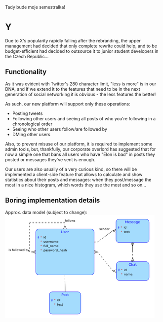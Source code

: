 Tady bude moje semestralka!

# Y

Due to X's popularity rapidly falling after the rebranding, the upper management had decided that only complete rewrite could help, and to be budget-efficient had decided to outsource it to junior student developers in the Czech Republic...

## Functionality

As it was evident with Twitter's 280 character limit, "less is more" is in our DNA, and if we extend it to the features that need to be in the next generation of social networking it is obvious - the less features the better!

As such, our new platform will support only these operations:

* Posting tweets
* Following other users and seeing all posts of who you're following in a chronological order
* Seeing who other users follow/are followed by
* DMing other users

Also, to prevent misuse of our platform, it is required to implement some admin tools, but, thankfully, our corporate overlord has suggested that for now a simple one that bans all users who have "Elon is bad" in posts they posted or messages they've sent is enough.

Our users are also usually of a very curious kind, so there will be implemented a client-side feature that allows to calculate and show statistics about their posts and messages: when they post/message the most in a nice histogram, which words they use the most and so on...

## Boring implementation details

Approx. data model (subject to change):
![DB](db.png)